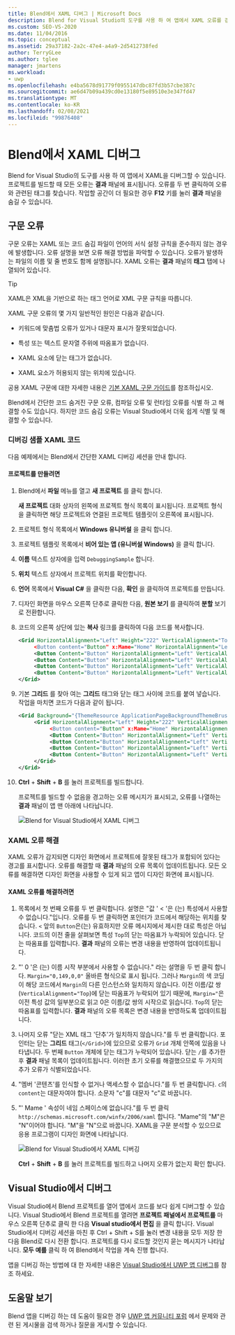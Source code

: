 ```yaml
---
title: Blend에서 XAML 디버그 | Microsoft Docs
description: Blend for Visual Studio의 도구를 사용 하 여 앱에서 XAML 오류를 검색, 디버그 및 해결 하는 방법에 대해 알아봅니다.
ms.custom: SEO-VS-2020
ms.date: 11/04/2016
ms.topic: conceptual
ms.assetid: 29a37182-2a2c-47e4-a4a9-2d5412738fed
author: TerryGLee
ms.author: tglee
manager: jmartens
ms.workload:
- uwp
ms.openlocfilehash: e4ba5678d91779f0955147dbc87fd3b57cbe387c
ms.sourcegitcommit: ae6d47b09a439cd0e13180f5e89510e3e347fd47
ms.translationtype: MT
ms.contentlocale: ko-KR
ms.lasthandoff: 02/08/2021
ms.locfileid: "99876408"
---
```

# <a name="debug-xaml-in-blend"></a>Blend에서 XAML 디버그

Blend for Visual Studio의 도구를 사용 하 여 앱에서 XAML을 디버그할 수 있습니다. 프로젝트를 빌드할 때 모든 오류는 **결과** 패널에 표시됩니다. 오류를 두 번 클릭하여 오류와 관련된 태그를 찾습니다. 작업할 공간이 더 필요한 경우 **F12** 키를 눌러 **결과** 패널을 숨길 수 있습니다.

## <a name="syntax-errors"></a>구문 오류

구문 오류는 XAML 또는 코드 숨김 파일이 언어의 서식 설정 규칙을 준수하지 않는 경우에 발생합니다. 오류 설명을 보면 오류 해결 방법을 파악할 수 있습니다. 오류가 발생하는 파일의 이름 및 줄 번호도 함께 설명됩니다. XAML 오류는 **결과** 패널의 **태그** 탭에 나열되어 있습니다.

> [!TIP]
> XAML은 XML을 기반으로 하는 태그 언어로 XML 구문 규칙을 따릅니다.

XAML 구문 오류의 몇 가지 일반적인 원인은 다음과 같습니다.

- 키워드에 맞춤법 오류가 있거나 대문자 표시가 잘못되었습니다.

- 특성 또는 텍스트 문자열 주위에 따옴표가 없습니다.

- XAML 요소에 닫는 태그가 없습니다.

- XAML 요소가 허용되지 않는 위치에 있습니다.

공용 XAML 구문에 대한 자세한 내용은 [기본 XAML 구문 가이드](/windows/uwp/xaml-platform/xaml-syntax-guide)를 참조하십시오.

Blend에서 간단한 코드 숨겨진 구문 오류, 컴파일 오류 및 런타임 오류를 식별 하 고 해결할 수도 있습니다. 하지만 코드 숨김 오류는 Visual Studio에서 더욱 쉽게 식별 및 해결할 수 있습니다.

### <a name="debugging-sample-xaml-code"></a>디버깅 샘플 XAML 코드

다음 예제에서는 Blend에서 간단한 XAML 디버깅 세션을 안내 합니다.

#### <a name="to-create-a-project"></a>프로젝트를 만들려면

1. Blend에서 **파일** 메뉴를 열고 **새 프로젝트** 를 클릭 합니다.

    **새 프로젝트** 대화 상자의 왼쪽에 프로젝트 형식 목록이 표시됩니다. 프로젝트 형식을 클릭하면 해당 프로젝트와 연결된 프로젝트 템플릿이 오른쪽에 표시됩니다.

2. 프로젝트 형식 목록에서 **Windows 유니버설** 을 클릭 합니다.

3. 프로젝트 템플릿 목록에서 **비어 있는 앱 (유니버설 Windows)** 을 클릭 합니다.

4. **이름** 텍스트 상자에을 입력 `DebuggingSample` 합니다.

5. **위치** 텍스트 상자에서 프로젝트 위치를 확인합니다.

6. **언어** 목록에서 **Visual C#** 을 클릭한 다음, **확인** 을 클릭하여 프로젝트를 만듭니다.

7. 디자인 화면을 마우스 오른쪽 단추로 클릭한 다음, **원본 보기** 를 클릭하여 **분할** 보기로 전환합니다.

8. 코드의 오른쪽 상단에 있는 **복사** 링크를 클릭하여 다음 코드를 복사합니다.

   ```xml
   <Grid HorizontalAlignment="Left" Height="222" VerticalAlignment="Top>
        <Button content="Button" x:Mame="Home" HorizontalAlignment="Left" VerticalAlignment="Top"/>
        <Button Content="Button" HorizontalAlignment="Left" VerticalAlignment="Top" Margin="0,38,0,0">
        <Button Content="Button" HorizontalAlignment="Left" VerticalAlignment="Top" Margin="0,75,0,0"/>
        <Button Content="Button" HorizontalAlignment="Left" VerticalAlignment="Top" Margin="0,112,0,0"/>
        <Button Content="Button" HorizontalAlignment="Left" VerticalAlignment="Top Margin="0,149,0,0"/>
   </Grid>
   ```

9. 기본 **그리드** 를 찾아 여는 **그리드** 태그와 닫는 태그 사이에 코드를 붙여 넣습니다. 작업을 마치면 코드가 다음과 같이 됩니다.

    ```xml
    <Grid Background="{ThemeResource ApplicationPageBackgroundThemeBrush}">
         <Grid HorizontalAlignment="Left" Height="222" VerticalAlignment="Top>
              <Button content="Button" x:Mame="Home" HorizontalAlignment="Left" VerticalAlignment="Top"/>
              <Button Content="Button" HorizontalAlignment="Left" VerticalAlignment="Top" Margin="0,38,0,0">
              <Button Content="Button" HorizontalAlignment="Left" VerticalAlignment="Top" Margin="0,75,0,0"/>
              <Button Content="Button" HorizontalAlignment="Left" VerticalAlignment="Top" Margin="0,112,0,0"/>
              <Button Content="Button" HorizontalAlignment="Left" VerticalAlignment="Top Margin="0,149,0,0"/>
         </Grid>
    </Grid>
    ```

10. **Ctrl** + **Shift** + **B** 를 눌러 프로젝트를 빌드합니다.

    프로젝트를 빌드할 수 없음을 경고하는 오류 메시지가 표시되고, 오류를 나열하는 **결과** 패널이 앱 맨 아래에 나타납니다.

    ![Blend for Visual Studio에서 XAML 디버그](../debugger/media/blend_debugxaml_xaml.png "blend_debugXAML_XAML")

### <a name="resolve-xaml-errors"></a>XAML 오류 해결

XAML 오류가 감지되면 디자인 화면에서 프로젝트에 잘못된 태그가 포함되어 있다는 경고를 표시합니다. 오류를 해결할 때 **결과** 패널의 오류 목록이 업데이트됩니다. 모든 오류를 해결하면 디자인 화면을 사용할 수 있게 되고 앱이 디자인 화면에 표시됩니다.

#### <a name="to-resolve-the-xaml-errors"></a>XAML 오류를 해결하려면

1. 목록에서 첫 번째 오류를 두 번 클릭합니다. 설명은 "값 ' < '은 (는) 특성에서 사용할 수 없습니다."입니다. 오류를 두 번 클릭하면 포인터가 코드에서 해당하는 위치를 찾습니다. `<` 앞의 `Button`은(는) 유효하지만 오류 메시지에서 제시한 대로 특성은 아닙니다. 코드의 이전 줄을 살펴보면 특성 `Top`의 닫는 따옴표가 누락되어 있습니다. 닫는 따옴표를 입력합니다. **결과** 패널의 오류는 변경 내용을 반영하여 업데이트됩니다.

2. "' 0 '은 (는) 이름 시작 부분에서 사용할 수 없습니다." 라는 설명을 두 번 클릭 합니다. `Margin="0,149,0,0"` 올바른 형식으로 표시 됩니다. 그러나 `Margin`의 색 코딩이 해당 코드에서 `Margin`의 다른 인스턴스와 일치하지 않습니다. 이전 이름/값 쌍(`VerticalAlignment="Top`)에 닫는 따옴표가 누락되어 있기 때문에, `Margin="`은 이전 특성 값의 일부분으로 읽고 0은 이름/값 쌍의 시작으로 읽습니다. `Top`의 닫는 따옴표를 입력합니다. **결과** 패널의 오류 목록은 변경 내용을 반영하도록 업데이트됩니다.

3. 나머지 오류 "닫는 XML 태그 '단추'가 일치하지 않습니다."를 두 번 클릭합니다. 포인터는 닫는 **그리드** 태그(`</Grid>`)에 있으므로 오류가 `Grid` 개체 안쪽에 있음을 나타냅니다. 두 번째 `Button` 개체에 닫는 태그가 누락되어 있습니다. 닫는 `/`를 추가한 후 **결과** 패널 목록이 업데이트됩니다. 이러한 초기 오류를 해결했으므로 두 가지의 추가 오류가 식별되었습니다.

4. "멤버 '콘텐츠'를 인식할 수 없거나 액세스할 수 없습니다."를 두 번 클릭합니다. `c`의 `content`는 대문자여야 합니다. 소문자 "c"를 대문자 "c"로 바꿉니다.

5. "' Mame ' 속성이 네임 스페이스에 없습니다."를 두 번 클릭 `http://schemas.microsoft.com/winfx/2006/xaml` 합니다. "Mame"의 "M"은 "N"이어야 합니다. "M"을 "N"으로 바꿉니다. XAML을 구문 분석할 수 있으므로 응용 프로그램이 디자인 화면에 나타납니다.

    ![Blend for Visual Studio에서 XAML 디버깅](../debugger/media/blend_debugartboard_xaml.png "blend_debugArtboard_XAML")

    **Ctrl** + **Shift** + **B** 를 눌러 프로젝트를 빌드하고 나머지 오류가 없는지 확인 합니다.

## <a name="debug-in-visual-studio"></a>Visual Studio에서 디버그

Visual Studio에서 Blend 프로젝트를 열어 앱에서 코드를 보다 쉽게 디버그할 수 있습니다. Visual Studio에서 Blend 프로젝트를 열려면 **프로젝트 패널에서 프로젝트를** 마우스 오른쪽 단추로 클릭 한 다음 **Visual studio에서 편집** 을 클릭 합니다. Visual Studio에서 디버깅 세션을 마친 후 Ctrl + Shift + S를 눌러 변경 내용을 모두 저장 한 다음 Blend로 다시 전환 합니다. 프로젝트를 다시 로드할 것인지 묻는 메시지가 나타납니다. **모두 예를** 클릭 하 여 Blend에서 작업을 계속 진행 합니다.

앱을 디버깅 하는 방법에 대 한 자세한 내용은 [Visual Studio에서 UWP 앱 디버그](../debugger/debugging-windows-store-and-windows-universal-apps.md)를 참조 하세요.

## <a name="get-help"></a>도움말 보기

Blend 앱을 디버깅 하는 데 도움이 필요한 경우 [UWP 앱 커뮤니티 포럼](https://social.msdn.microsoft.com/Forums/windowsapps/home?category=windowsapps) 에서 문제와 관련 된 게시물을 검색 하거나 질문을 게시할 수 있습니다.
